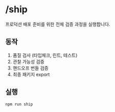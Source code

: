 # /ship

프로덕션 배포 준비를 위한 전체 검증 과정을 실행합니다.

## 동작

1. 품질 검사 (타입체크, 린트, 테스트)
2. 관찰 가능성 검증
3. 핸드오프 번들 검증
4. 최종 패키지 export

## 실행

```bash
npm run ship
```

